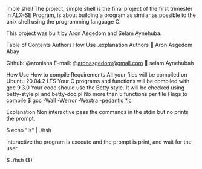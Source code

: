 imple shell
The project, simple shell is the final project of the first trimester in ALX-SE Program, is about building a program as similar as possible to the unix shell using the programming language C.

This project was built by Aron Asgedom and Selam Aynehuba.

Table of Contents
Authors
How Use
.explanation
Authors
👤 Aron Asgedom Abay

Github: @aronisha
E-mail: @aronasgedom@gmail.com 
👤 selam Aynehubah


How Use
How to compile
Requirements
All your files will be compiled on Ubuntu 20.04.2 LTS
Your C programs and functions will be compiled with gcc 9.3.0
Your code should use the Betty style. It will be checked using betty-style.pl and betty-doc.pl
No more than 5 functions per file
Flags to compile
$ gcc -Wall -Werror -Wextra -pedantic *.c

Explanation
Non interactive
pass the commands in the stdin but no prints the prompt.

$ echo "ls" | ./hsh

interactive
the program is execute and the prompt is print, and wait for the user.

$ ./hsh ($)
